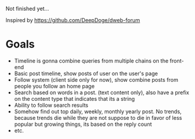 Not finished yet...

Inspired by https://github.com/DeepDoge/dweb-forum

# Goals

-   Timeline is gonna combine queries from multiple chains on the front-end
-   Basic post timeline, show posts of user on the user's page
-   Follow system (client side only for now), show combine posts from people you follow an home page
-   Search based on words in a post. (text content only), also have a prefix on the content type that indicates that its a string
-   Ability to follow search results
-   Somehow find out top daily, weekly, monthly yearly post. No trends, because trends die while they are not suppose to die in favor of less popular but growing things, its based on the reply count
-   etc.
